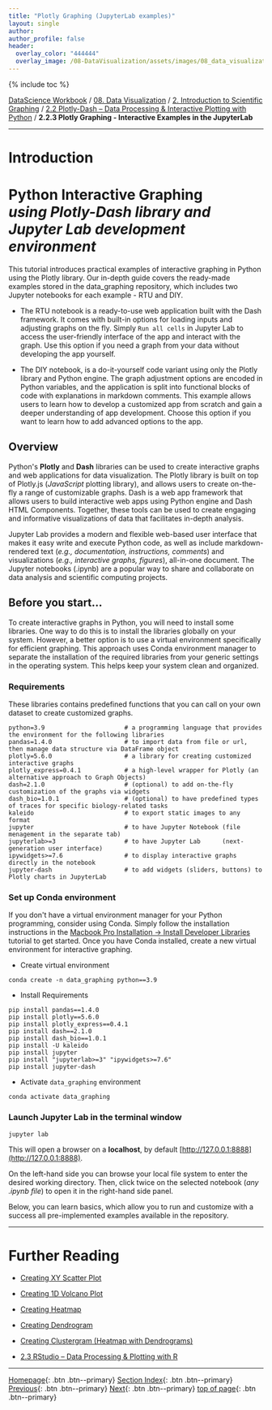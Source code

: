 ```yaml
---
title: "Plotly Graphing (JupyterLab examples)"
layout: single
author:
author_profile: false
header:
  overlay_color: "444444"
  overlay_image: /08-DataVisualization/assets/images/08_data_visualization_banner.png
---
```


{% include toc %}

[DataScience Workbook](https://datascience.101workbook.org/) / [08. Data Visualization](../../00-DataVisualization-LandingPage.md) / [2. Introduction to Scientific Graphing](../01-introduction-to-scientific-graphing.md) / [2.2 Plotly-Dash – Data Processing & Interactive Plotting with Python](01-interactive-graphing-with-python.md) / **2.2.3 Plotly Graphing - Interactive Examples in the JupyterLab**

---


# Introduction

# Python Interactive Graphing <br>*using Plotly-Dash library and Jupyter Lab development environment*

This tutorial introduces practical examples of interactive graphing in Python using the Plotly library. Our in-depth guide covers the ready-made examples stored in the data_graphing repository, which includes two Jupyter notebooks for each example - RTU and DIY.
* The RTU notebook is a ready-to-use web application built with the Dash framework. It comes with built-in options for loading inputs and adjusting graphs on the fly. Simply `Run all cells` in Jupyter Lab to access the user-friendly interface of the app and interact with the graph. Use this option if you need a graph from your data without developing the app yourself.

* The DIY notebook, is a do-it-yourself code variant using only the Plotly library and Python engine. The graph adjustment options are encoded in Python variables, and the application is split into functional blocks of code with explanations in markdown comments. This example allows users to learn how to develop a customized app from scratch and gain a deeper understanding of app development. Choose this option if you want to learn how to add advanced options to the app.

## Overview
Python's **Plotly** and **Dash** libraries can be used to create interactive graphs and web applications for data visualization. The Plotly library is built on top of Plotly.js (*JavaScript* plotting library), and allows users to create on-the-fly a range of customizable graphs. Dash is a web app framework that allows users to build interactive web apps using Python engine and Dash HTML Components. Together, these tools can be used to create engaging and informative visualizations of data that facilitates in-depth analysis.

Jupyter Lab provides a modern and flexible web-based user interface that makes it easy write and execute Python code, as well as include markdown-rendered text (*e.g., documentation, instructions, comments*) and visualizations (*e.g., interactive graphs, figures*), all-in-one document. The Jupyter notebooks (.ipynb) are a popular way to share and collaborate on data analysis and scientific computing projects.

## Before you start...

To create interactive graphs in Python, you will need to install some libraries. One way to do this is to install the libraries globally on your system. However, a better option is to use a virtual environment specifically for efficient graphing. This approach uses Conda environment manager to separate the installation of the required libraries from your generic settings in the operating system. This helps keep your system clean and organized.

### Requirements
These libraries contains predefined functions that you can call on your own dataset to create customized graphs.
```
python=3.9                      # a programming language that provides the environment for the following libraries
pandas=1.4.0                    # to import data from file or url, then manage data structure via DataFrame object
plotly=5.6.0                    # a library for creating customized interactive graphs
plotly_express=0.4.1            # a high-level wrapper for Plotly (an alternative approach to Graph Objects)
dash=2.1.0                      # (optional) to add on-the-fly customization of the graphs via widgets
dash_bio=1.0.1                  # (optional) to have predefined types of traces for specific biology-related tasks
kaleido                         # to export static images to any format
jupyter                         # to have Jupyter Notebook (file menagement in the separate tab)
jupyterlab>=3                   # to have Jupyter Lab      (next-generation user interface)
ipywidgets>=7.6                 # to display interactive graphs directly in the notebook
jupyter-dash                    # to add widgets (sliders, buttons) to Plotly charts in JupyterLab
```


### Set up Conda environment

If you don't have a virtual environment manager for your Python programming, consider using Conda. Simply follow the installation instructions in the [Macbook Pro Installation &rarr; Install Developer Libraries](https://bioinformaticsworkbook.org/100days/MacbookProInstallation#install-conda) tutorial to get started. Once you have Conda installed, create a new virtual environment for interactive graphing.

* Create virtual environment
```
conda create -n data_graphing python==3.9
```

* Install Requirements
```
pip install pandas==1.4.0
pip install plotly==5.6.0
pip install plotly_express==0.4.1
pip install dash==2.1.0
pip install dash_bio==1.0.1
pip install -U kaleido
pip install jupyter
pip install "jupyterlab>=3" "ipywidgets>=7.6"
pip install jupyter-dash
```

* Activate `data_graphing` environment
```
conda activate data_graphing
```


### Launch Jupyter Lab in the terminal window

```
jupyter lab
```

This will open a browser on a **localhost**, by default [http://127.0.0.1:8888](http://127.0.0.1:8888).

<!-- ![Jupyter_files_menager](_assets/jupyter_lab.png) -->

On the left-hand side you can browse your local file system to enter the desired working directory. Then, click twice on the selected notebook (*any .ipynb file*) to open it in the right-hand side panel.

Below, you can learn basics, which allow you to run and customize with a success all pre-implemented examples available in the repository.









___
# Further Reading
* [Creating XY Scatter Plot](06-plotly-tutorial-scatter-plot)
* [Creating 1D Volcano Plot](07-plotly-tutorial-volcano-plot)
* [Creating Heatmap](08-plotly-tutorial-heatmap-plot)
* [Creating Dendrogram](09-plotly-tutorial-dendrogram-plot)
* [Creating Clustergram (Heatmap with Dendrograms)](10-plotly-tutorial-clustergram-plot)

* [2.3 RStudio – Data Processing & Plotting with R](../03-R/01-graphing-with-rstudio)

___

[Homepage](../../../index.md){: .btn  .btn--primary}
[Section Index](../../00-DataVisualization-LandingPage){: .btn  .btn--primary}
[Previous](03-intro-to-dash-widgets){: .btn  .btn--primary}
[Next](06-plotly-tutorial-scatter-plot){: .btn  .btn--primary}
[top of page](#introduction){: .btn  .btn--primary}
